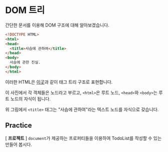 # DOM 트리

간단한 문서를 이용해 DOM 구조에 대해 알아보겠습니다.

``` html
<!DOCTYPE HTML>
<html>
<head>
  <title>사슴에 관하여</title>
</head>
<body>
  사슴에 관한 진실.
</body>
</html>
```

이러한 HTML은 [이곳](https://ko.javascript.info/dom-nodes#ref-121)과 같이 태그 트리 구조로 표현합니다.

이 사진에서 각 객체들은 노드라고 부르고, ```<html>```은 루트 노드, ```<head>```와 ```<body>```는 루트 노드의 자식이 됩니다.

위 그림에서 ```<title>``` 태그는 "사슴에 관하여"라는 텍스트 노드를 자식으로 갖습니다.

## Practice
[ __프로젝트__ ] ```document```가 제공하는 프로퍼티들을 이용하여 TodoList를 작성할 수 있는 만들어 봅시다.